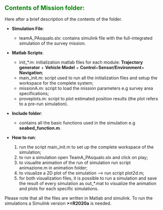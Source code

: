### <font color="green"> <span style="font-size:larger;"> Contents of Mission folder: </font> </span>

Here after a brief description of the contents of the folder.   


- **Simulation File**:
    - teamA_PAsqualo.slx: contains simulink file with the full-integrated simulation of the survey mission. 

- **Matlab Scripts**:
    - init_*.m:  initialization matlab files for each module:  **Trajectory generator** + **Vehicle Model** + **Control**+**Sensor/Environment**+ **Navigation**;
    - main_init.m: script used to run all the initialization files and setup the workspace for the complete system;
    - missionA.m: script to load the mission parameters e.g survey area specifications;
    - proveplots.m: script to plot estimated position results (the plot refers to a pre-run simulation).

- **Include folder**:
    - contains all the basic functions used in the simulation e.g **seabed_function.m**. 

- **How to run**:
    1. run the script main_init.m to set up the complete workspace of the simulation; 
    2. to run a simulation open TeamA_PAsqualo.slx and click on play;
    3. to visualite animation of the run of simulation run script animazione.m in animation folder;
    4. to visualize a 2D plot of the simulation --> run script plot2d.m; 
    5. for both visualization files, it is possible to run a simulation and save the result of every simulation as out_*.mat to visualize the animation and plots for each specific simulations.  

Please note that all the files are written in Matlab and simulink. To run the simulations a Simulink version **>=R2020a** is needed.  
